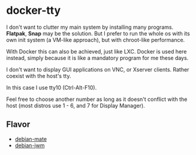# docker-tty
I don't want to clutter my main system by installing many programs. **Flatpak**, **Snap** may be the solution. But I prefer to run the whole os with its own init system (a VM-like approach), but with chroot-like performance.

With Docker this can also be achieved, just like LXC. Docker is used here instead, simply because it is like a mandatory program for me these days.

I don't want to display GUI applications on VNC, or Xserver clients. Rather coexist with the host's tty.

In this case I use tty10 (Ctrl-Alt-F10).

Feel free to choose another number as long as it doesn't conflict with the host (most distros use 1 - 6, and 7 for Display Manager).

## Flavor
* [debian-mate](debian-mate)
* [debian-jwm](debian-jwm)
